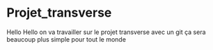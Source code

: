 # Projet_transverse

Hello Hello on va travailler sur le projet transverse avec un git ça sera beaucoup plus simple pour tout le monde
